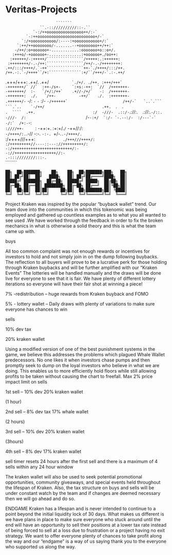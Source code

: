 # Veritas-Projects

                          ```````                                               
                   ``.-:://////////::-.``                                       
                `-:/++oooooooooooooooo++/:-`                                    
             `-:++ooooooooooooooooooooooooo+/-`                                 
           `:/+ooooooooooo/:----:+ooooooooooo+/:`                               
         `:++/++oooooooo/-.......--+oooooooo++/++:`                             
        -/++/:o+oooooo+-............:ooooooo+o::o+/.                            
       :+++o/-+oooooo+-..............:+oooooo+./oo++:                           
      :++++++/-:+++++/````````````````/+++++:.:++++++:                          
     :++++++++/-.-/++:````````````````/++/-.-/++++++++:                         
    .++/:::/++++/.`-++````````````````++-`./++++/:::/++.                        
    /++.-:.`-/++++``/+:``````````````:+/``/+++/-`.:-.++/                        
   .+++/+++: .++/. .++/``          `./+/. ./++. :+++/+++`                       
   -+++++++/` //`  :++-/s+-     `:+s:-++:  `//  /+++++++-                       
   -+++++++/  :-   `/+/:/++`    .+//-/+/`   -:  /+++++++-                       
   -+++++++:  ./.   `/++-          -++/`   ./.  :+++++++-                       
   .++++++/-`` -/:   `-`            `-`   :/- ``-/++++++`                       
    /++/-`   `..`.```                  ```.`..    `-/++/                        
    .++.  ``.`  .                          .  ````  .++.                        
     :/  -///-  .::/-`.://:.`  `.://:.`-/::.  -///-  /:                         
     `/-``-:+/  `:/- `-.--:/-  :/---`-` -/:`  /+:-``-:                          
      `:////++-     `: -++:+.  :+:+/.`/`     -++//:/:`                          
        -/++++/:.`.-//  -:-.   `-:-. `+/-.`.-/++++/.                            
         `:/++++///+++:`            ./+++///++++/:`                             
           `:/+++++++++//----::---://+++++++++/:`                               
             `-:/++++++++++++++++++++++++++/:-`                                 
                `-://++++++++++++++++++//:-`                                    
                   ``.-:::////////:::-.``                                       
                          ````````                                              

    ██╗  ██╗███████╗    ██╗    ██╗  ██╗███████╗███╗   ██╗
    ██║ ██╔╝██║  ██╝   ████╗   ██║ ██╔╝██╔════╝████╗  ██║
    █████╔╝ ███████╗  ██╔═██╗  █████╔╝ █████╗  ██╔██╗ ██║
    ██╔═██╗ ██╔══██║ ████████╗ ██╔═██╗ ██╔══╝  ██║╚██╗██║
    ██║  ██╗██║  ██║██║     ██╗██║  ██╗███████╗██║ ╚████║
    ╚═╝  ╚═╝╚═╝  ╚═╝╚═╝     ╚═╝╚═╝  ╚═╝╚══════╝╚═╝  ╚═══╝


Project Kraken was inspired by the popular “buyback wallet” trend. Our team dove into the communities in which this tokenomic was being employed and gathered up countless examples as to what you all wanted to see used .We have worked through the feedback in order to fix the broken mechanics in what is otherwise a solid theory and this is what the team came up with.

buys

All too common complaint was not enough rewards or incentives for investors to hold and not simply join in on the dump following buybacks. The reflection to all buyers will prove to be a lucrative perk for those holding through Kraken buybacks and will be further amplified with our “Kraken Events” The lotteries will be handled manually and the draws will be done live for everyone to see that it is fair. We have plenty of different lottery iterations so everyone will have their fair shot at winning a piece!

7% -redistribution – huge rewards from Kraken buyback and FOMO

5% - lottery wallet – Daily draws with plenty of variations to make sure everyone has chances to win

sells

10% dev tax 

20% kraken wallet 

Using a modified version of one of the best punishment systems in the game, we believe this addresses the problems which plagued Whale Wallet predecessors. No one likes it when investors chase pumps and then promptly seek to dump on the loyal investors who believe in what we are doing. This enables us to more efficiently hold floors while still allowing profits to be taken without causing the chart to freefall. 
Max 2% price impact limit on sells  

1st sell – 10% dev  20% kraken wallet 

(1 hour)

2nd sell – 8% dev tax 17% whale wallet 

(2 hours) 

3rd sell – 10% dev  20% kraken wallet 

(3hours) 

4th sell – 8% dev  17% kraken wallet 

sell timer resets 24 hours after the first sell and there is a maximum of 4 sells within any 24 hour window

The kraken wallet will also be used to seek potential promotional opportunities, community giveaways, and special events held throughout the lifespan of Kraken. Also, the tax structure on buys and sells will be under constant watch by the team and if changes are deemed necessary then we will go ahead and do so.
 


ENDGAME
Kraken has a lifespan and is never intended to continue to a point beyond the initial liquidity lock of 30 days. What makes us different is we have plans in place to make sure everyone who stuck around until the end will have an opportunity to sell their positions at a lower tax rate instead of being forced to sell at a loss due to frustration or a project having no exit strategy. We want to offer everyone plenty of chances to take profit along the way and our “endgame” is a way of us saying thank you to the everyone who supported us along the way.  

